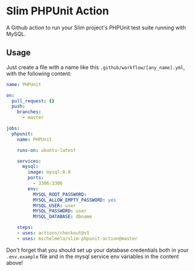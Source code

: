 # Slim PHPUnit Action

A Github action to run your Slim project's PHPUnit test suite running with MySQL.

## Usage

Just create a file with a name like this `.github/workflow/[any_name].yml`, with the following content:

```yml
name: PHPUnit

on:
  pull_request: {}
  push:
    branches:
      - master

jobs:
  phpunit:
    name: PHPUnit

    runs-on: ubuntu-latest

    services:
      mysql:
        image: mysql:8.0
        ports:
          - 3306:3306
        env:
          MYSQL_ROOT_PASSWORD:
          MYSQL_ALLOW_EMPTY_PASSWORD: yes
          MYSQL_USER: user
          MYSQL_PASSWORD: user
          MYSQL_DATABASE: dbname

    steps:
    - uses: actions/checkout@v1
    - uses: michelmelo/slim-phpunit-action@master
```

Don't forget that you should set up your database credentials both in your `.env.example` file and in the mysql service env variables in the content above!
